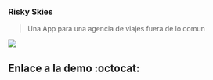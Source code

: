 ### Risky Skies
>Una App para una agencia de viajes fuera de lo comun

<a><img src="https://user-images.githubusercontent.com/61566125/82160569-9923d480-9896-11ea-8c68-55d7ff3f85ef.png"></a>


## Enlace a la demo :octocat:
